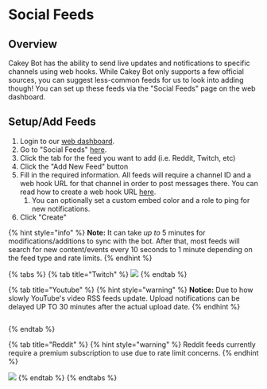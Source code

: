 # Social Feeds

## Overview

Cakey Bot has the ability to send live updates and notifications to specific channels using web hooks. While Cakey Bot only supports a few official sources, you can suggest less-common feeds for us to look into adding though! You can set up these feeds via the "Social Feeds" page on the web dashboard.

## Setup/Add Feeds

1. Login to our [web dashboard](https://cakeybot.app/dashboard/).
2. Go to "Social Feeds" [here](https://cakeybot.app/dashboard/public/feeds).
3. Click the tab for the feed you want to add (i.e. Reddit, Twitch, etc)
4. Click the "Add New Feed" button
5. Fill in the required information. All feeds will require a channel ID and a web hook URL for that channel in order to post messages there. You can read how to create a web hook URL [here](https://support.discord.com/hc/en-us/articles/228383668-Intro-to-Webhooks).
   1. You can optionally set a custom embed color and a role to ping for new notifications.
6. Click "Create"

{% hint style="info" %}
**Note:** It can take _up to_ 5 minutes for modifications/additions to sync with the bot. After that, most feeds will search for new content/events every 10 seconds to 1 minute depending on the feed type and rate limits.
{% endhint %}

{% tabs %}
{% tab title="Twitch" %}
![](../.gitbook/assets/!TwitchFeed.JPG)
{% endtab %}

{% tab title="Youtube" %}
{% hint style="warning" %}
**Notice:** Due to how slowly YouTube's video RSS feeds update. Upload notifications can be delayed UP TO 30 minutes after the actual upload date. &#x20;
{% endhint %}

<figure><img src="https://cdn.discordapp.com/attachments/690401612254019625/1011368267522265240/unknown.png?size=4096" alt=""><figcaption></figcaption></figure>
{% endtab %}

{% tab title="Reddit" %}
{% hint style="warning" %}
Reddit feeds currently require a premium subscription to use due to rate limit concerns.
{% endhint %}

![](../.gitbook/assets/SS5.JPG)
{% endtab %}
{% endtabs %}
